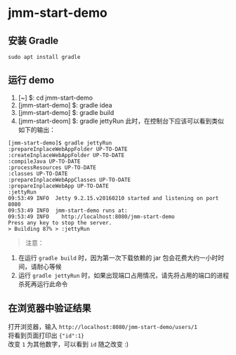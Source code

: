 # jmm-start-demo

## 安装 Gradle 
`sudo apt install gradle`  
    
##  运行 demo
1. [~] $: cd jmm-start-demo
2. [jmm-start-demo] $: gradle idea
3. [jmm-start-demo] $: gradle build
4. [jmm-start-deom] $: gradle jettyRun
此时，在控制台下应该可以看到类似如下的输出：  
```shell
[jmm-start-demo]$ gradle jettyRun
:prepareInplaceWebAppFolder UP-TO-DATE
:createInplaceWebAppFolder UP-TO-DATE
:compileJava UP-TO-DATE
:processResources UP-TO-DATE
:classes UP-TO-DATE
:prepareInplaceWebAppClasses UP-TO-DATE
:prepareInplaceWebApp UP-TO-DATE
:jettyRun
09:53:49 INFO  Jetty 9.2.15.v20160210 started and listening on port 8080
09:53:49 INFO  jmm-start-demo runs at:
09:53:49 INFO    http://localhost:8080/jmm-start-demo
Press any key to stop the server.
> Building 87% > :jettyRun           
```
> 注意：  
1. 在运行 `gradle build` 时，因为第一次下载依赖的 jar 包会花费大约一小时时间，请耐心等候  
2. 运行 `gradle jettyRun` 时，如果出现端口占用情况，请先将占用的端口的进程杀死再运行此命令  

## 在浏览器中验证结果
打开浏览器，输入 `http://localhost:8080/jmm-start-demo/users/1`  
将看到页面打印出 `{"id":1}`  
改变 `1` 为其他数字，可以看到 `id` 随之改变 :)  


